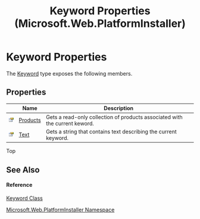 ﻿---
title: Keyword Properties  (Microsoft.Web.PlatformInstaller)
TOCTitle: Keyword Properties
ms:assetid: Properties.T:Microsoft.Web.PlatformInstaller.Keyword
ms:mtpsurl: https://msdn.microsoft.com/en-us/library/microsoft.web.platforminstaller.keyword_properties(v=VS.90)
ms:contentKeyID: 22049559
ms.date: 05/02/2012
mtps_version: v=VS.90
---

# Keyword Properties

The [Keyword](keyword-class-microsoft-web-platforminstaller.md) type exposes the following members.

## Properties

<table>
<thead>
<tr class="header">
<th> </th>
<th>Name</th>
<th>Description</th>
</tr>
</thead>
<tbody>
<tr class="odd">
<td><img src="images/Dd565996.pubproperty(en-us,VS.90).gif" title="Public property" alt="Public property" /></td>
<td><a href="keyword-products-property-microsoft-web-platforminstaller.md">Products</a></td>
<td>Gets a read-only collection of products associated with the current keword.</td>
</tr>
<tr class="even">
<td><img src="images/Dd565996.pubproperty(en-us,VS.90).gif" title="Public property" alt="Public property" /></td>
<td><a href="keyword-text-property-microsoft-web-platforminstaller.md">Text</a></td>
<td>Gets a string that contains text describing the current keyword.</td>
</tr>
</tbody>
</table>


Top

## See Also

#### Reference

[Keyword Class](keyword-class-microsoft-web-platforminstaller.md)

[Microsoft.Web.PlatformInstaller Namespace](microsoft-web-platforminstaller-namespace.md)

